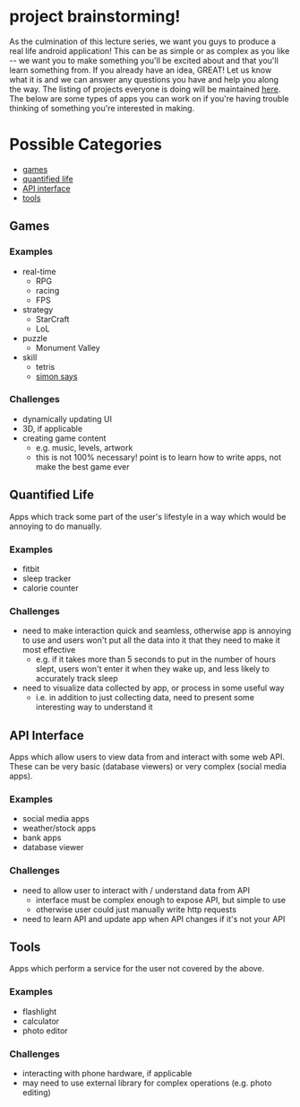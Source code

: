 project brainstorming!
======================

As the culmination of this lecture series, we want you guys to produce a real life android application! This can be as simple or as complex as you like -- we want you to make something you'll be excited about and that you'll learn something from. If you already have an idea, GREAT! Let us know what it is and we can answer any questions you have and help you along the way. The listing of projects everyone is doing will be maintained [here](../README.md#projects). The below are some types of apps you can work on if you're having trouble thinking of something you're interested in making.

# Possible Categories
- [games](#games)
- [quantified life](#quantified-life)
- [API interface](#api-interface)
- [tools](#tools)

## Games

### Examples
- real-time
    - RPG
    - racing
    - FPS
- strategy
    - StarCraft
    - LoL
- puzzle
    - Monument Valley
- skill
    - tetris
    - [simon says](../2016-09-27-simon-says/)

### Challenges
- dynamically updating UI
- 3D, if applicable
- creating game content
    - e.g. music, levels, artwork
    - this is not 100% necessary! point is to learn how to write apps, not make the best game ever

## Quantified Life

Apps which track some part of the user's lifestyle in a way which would be annoying to do manually.

### Examples
- fitbit
- sleep tracker
- calorie counter

### Challenges
- need to make interaction quick and seamless, otherwise app is annoying to use and users won't put all the data into it that they need to make it most effective
    - e.g. if it takes more than 5 seconds to put in the number of hours slept, users won't enter it when they wake up, and less likely to accurately track sleep
- need to visualize data collected by app, or process in some useful way
    - i.e. in addition to just collecting data, need to present some interesting way to understand it

## API Interface

Apps which allow users to view data from and interact with some web API. These can be very basic (database viewers) or very complex (social media apps).

### Examples
- social media apps
- weather/stock apps
- bank apps
- database viewer

### Challenges
- need to allow user to interact with / understand data from API
    - interface must be complex enough to expose API, but simple to use
    - otherwise user could just manually write http requests
- need to learn API and update app when API changes if it's not your API

## Tools

Apps which perform a service for the user not covered by the above.

### Examples
- flashlight
- calculator
- photo editor

### Challenges
- interacting with phone hardware, if applicable
- may need to use external library for complex operations (e.g. photo editing)
